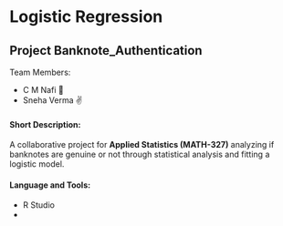 # Logistic Regression 
## Project Banknote_Authentication
Team Members:
* C M Nafi :call_me_hand:
* Sneha Verma :v:

 #### Short Description:
 A collaborative project for **Applied Statistics (MATH-327)** analyzing if banknotes are genuine or not through statistical analysis and fitting a logistic model.
 
 #### Language and Tools:
 * R Studio
 * 
 
 
